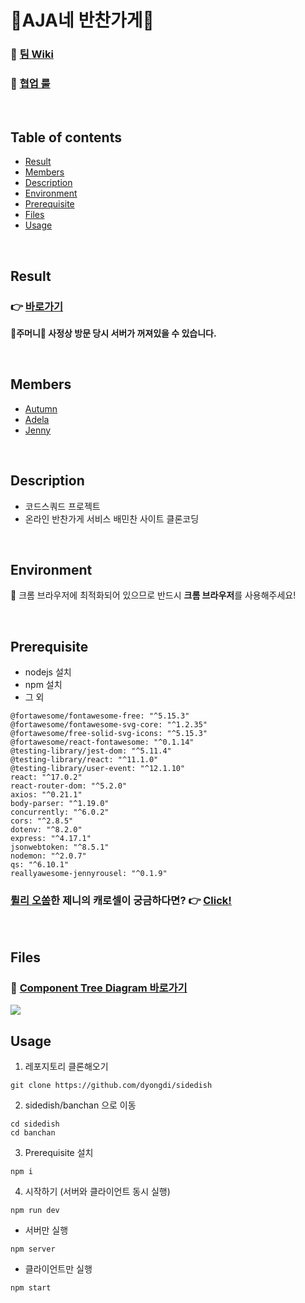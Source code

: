 # 🥦AJA네 반찬가게🥬

### 🥕 [팀 Wiki](https://github.com/dyongdi/sidedish/wiki)

### 🥕 [협업 룰](https://github.com/dyongdi/sidedish/wiki/AJA-%ED%98%91%EC%97%85-%EB%A3%B0)

<br>

## Table of contents

- [Result](#Result)
- [Members](#Members)
- [Description](#Description)
- [Environment](#Environment)
- [Prerequisite](#Prerequisite)
- [Files](#Files)
- [Usage](#Usage)

<br>

## Result

### 👉 [바로가기](http://34.64.120.145:3000/)

**👝주머니👛 사정상 방문 당시 서버가 꺼져있을 수 있습니다.**

<br>

## Members

- [Autumn](https://github.com/dyongdi)
- [Adela](https://github.com/adelakim5)
- [Jenny](https://github.com/wjddnjswjd12)

<br>

## Description

- 코드스쿼드 프로젝트
- 온라인 반찬가게 서비스 배민찬 사이트 클론코딩

<br>

## Environment

📌 크롬 브라우저에 최적화되어 있으므로 반드시 **크롬 브라우저**를 사용해주세요!

<br>

## Prerequisite

- nodejs 설치
- npm 설치
- 그 외

```
@fortawesome/fontawesome-free: "^5.15.3"
@fortawesome/fontawesome-svg-core: "^1.2.35"
@fortawesome/free-solid-svg-icons: "^5.15.3"
@fortawesome/react-fontawesome: "^0.1.14"
@testing-library/jest-dom: "^5.11.4"
@testing-library/react: "^11.1.0"
@testing-library/user-event: "^12.1.10"
react: "^17.0.2"
react-router-dom: "^5.2.0"
axios: "^0.21.1"
body-parser: "^1.19.0"
concurrently: "^6.0.2"
cors: "^2.8.5"
dotenv: "^8.2.0"
express: "^4.17.1"
jsonwebtoken: "^8.5.1"
nodemon: "^2.0.7"
qs: "^6.10.1"
reallyawesome-jennyrousel: "^0.1.9"
```

### <u>륄리 오쏨</u>한 **제니의 캐로셀**이 궁금하다면? 👉 [Click!](https://www.npmjs.com/package/reallyawesome-jennyrousel)

<br>

## Files

### 🌳 [Component Tree Diagram 바로가기](https://app.diagrams.net/#G1uyqnq8syh-lnBk6CGGXGKQaswJ3eIzb6)

![](https://i.imgur.com/oV82Vv4.jpg)

## Usage

1. 레포지토리 클론해오기

```
git clone https://github.com/dyongdi/sidedish
```

2. sidedish/banchan 으로 이동

```
cd sidedish
cd banchan
```

3. Prerequisite 설치

```
npm i
```

4. 시작하기 (서버와 클라이언트 동시 실행)

```
npm run dev
```

- 서버만 실행

```
npm server
```

- 클라이언트만 실행

```
npm start
```
